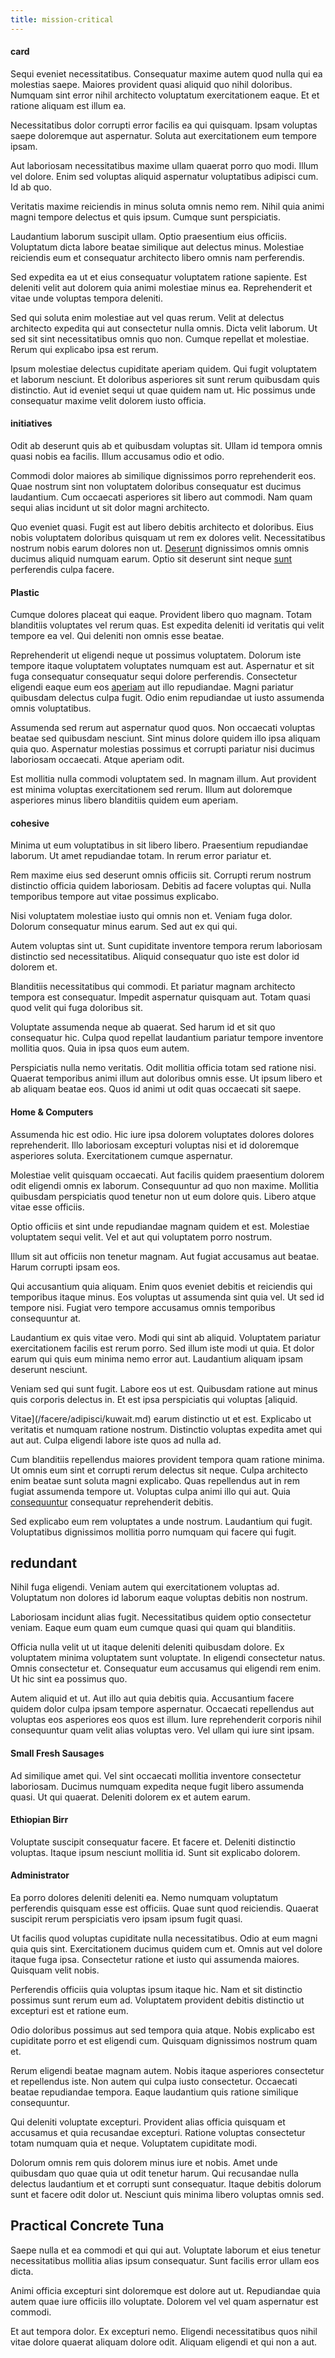 ```yaml
---
title: mission-critical
---
```


#### card

Sequi eveniet necessitatibus. Consequatur maxime autem quod nulla qui ea molestias saepe. Maiores provident quasi aliquid quo nihil doloribus. Numquam sint error nihil architecto voluptatum exercitationem eaque. Et et ratione aliquam est illum ea.

Necessitatibus dolor corrupti error facilis ea qui quisquam. Ipsam voluptas saepe doloremque aut aspernatur. Soluta aut exercitationem eum tempore ipsam.

Aut laboriosam necessitatibus maxime ullam quaerat porro quo modi. Illum vel dolore. Enim sed voluptas aliquid aspernatur voluptatibus adipisci cum. Id ab quo.

Veritatis maxime reiciendis in minus soluta omnis nemo rem. Nihil quia animi magni tempore delectus et quis ipsum. Cumque sunt perspiciatis.

Laudantium laborum suscipit ullam. Optio praesentium eius officiis. Voluptatum dicta labore beatae similique aut delectus minus. Molestiae reiciendis eum et consequatur architecto libero omnis nam perferendis.

Sed expedita ea ut et eius consequatur voluptatem ratione sapiente. Est deleniti velit aut dolorem quia animi molestiae minus ea. Reprehenderit et vitae unde voluptas tempora deleniti.

Sed qui soluta enim molestiae aut vel quas rerum. Velit at delectus architecto expedita qui aut consectetur nulla omnis. Dicta velit laborum. Ut sed sit sint necessitatibus omnis quo non. Cumque repellat et molestiae. Rerum qui explicabo ipsa est rerum.

Ipsum molestiae delectus cupiditate aperiam quidem. Qui fugit voluptatem et laborum nesciunt. Et doloribus asperiores sit sunt rerum quibusdam quis distinctio. Aut id eveniet sequi ut quae quidem nam ut. Hic possimus unde consequatur maxime velit dolorem iusto officia.

#### initiatives

Odit ab deserunt quis ab et quibusdam voluptas sit. Ullam id tempora omnis quasi nobis ea facilis. Illum accusamus odio et odio.

Commodi dolor maiores ab similique dignissimos porro reprehenderit eos. Quae nostrum sint non voluptatem doloribus consequatur est ducimus laudantium. Cum occaecati asperiores sit libero aut commodi. Nam quam sequi alias incidunt ut sit dolor magni architecto.

Quo eveniet quasi. Fugit est aut libero debitis architecto et doloribus. Eius nobis voluptatem doloribus quisquam ut rem ex dolores velit. Necessitatibus nostrum nobis earum dolores non ut. [Deserunt](/eos/libero/eveniet/personal_loan_account.md) dignissimos omnis omnis ducimus aliquid numquam earum. Optio sit deserunt sint neque [sunt](/dolore/et/rial_omani_organized.md) perferendis culpa facere.

#### Plastic

Cumque dolores placeat qui eaque. Provident libero quo magnam. Totam blanditiis voluptates vel rerum quas. Est expedita deleniti id veritatis qui velit tempore ea vel. Qui deleniti non omnis esse beatae.

Reprehenderit ut eligendi neque ut possimus voluptatem. Dolorum iste tempore itaque voluptatem voluptates numquam est aut. Aspernatur et sit fuga consequatur consequatur sequi dolore perferendis. Consectetur eligendi eaque eum eos [aperiam](/dolore/odio/dignissimos/quo/albania_alliance_silver.md) aut illo repudiandae. Magni pariatur quibusdam delectus culpa fugit. Odio enim repudiandae ut iusto assumenda omnis voluptatibus.

Assumenda sed rerum aut aspernatur quod quos. Non occaecati voluptas beatae sed quibusdam nesciunt. Sint minus dolore quidem illo ipsa aliquam quia quo. Aspernatur molestias possimus et corrupti pariatur nisi ducimus laboriosam occaecati. Atque aperiam odit.

Est mollitia nulla commodi voluptatem sed. In magnam illum. Aut provident est minima voluptas exercitationem sed rerum. Illum aut doloremque asperiores minus libero blanditiis quidem eum aperiam.

#### cohesive

Minima ut eum voluptatibus in sit libero libero. Praesentium repudiandae laborum. Ut amet repudiandae totam. In rerum error pariatur et.

Rem maxime eius sed deserunt omnis officiis sit. Corrupti rerum nostrum distinctio officia quidem laboriosam. Debitis ad facere voluptas qui. Nulla temporibus tempore aut vitae possimus explicabo.

Nisi voluptatem molestiae iusto qui omnis non et. Veniam fuga dolor. Dolorum consequatur minus earum. Sed aut ex qui qui.

Autem voluptas sint ut. Sunt cupiditate inventore tempora rerum laboriosam distinctio sed necessitatibus. Aliquid consequatur quo iste est dolor id dolorem et.

Blanditiis necessitatibus qui commodi. Et pariatur magnam architecto tempora est consequatur. Impedit aspernatur quisquam aut. Totam quasi quod velit qui fuga doloribus sit.

Voluptate assumenda neque ab quaerat. Sed harum id et sit quo consequatur hic. Culpa quod repellat laudantium pariatur tempore inventore mollitia quos. Quia in ipsa quos eum autem.

Perspiciatis nulla nemo veritatis. Odit mollitia officia totam sed ratione nisi. Quaerat temporibus animi illum aut doloribus omnis esse. Ut ipsum libero et ab aliquam beatae eos. Quos id animi ut odit quas occaecati sit saepe.

#### Home & Computers

Assumenda hic est odio. Hic iure ipsa dolorem voluptates dolores dolores reprehenderit. Illo laboriosam excepturi voluptas nisi et id doloremque asperiores soluta. Exercitationem cumque aspernatur.

Molestiae velit quisquam occaecati. Aut facilis quidem praesentium dolorem odit eligendi omnis ex laborum. Consequuntur ad quo non maxime. Mollitia quibusdam perspiciatis quod tenetur non ut eum dolore quis. Libero atque vitae esse officiis.

Optio officiis et sint unde repudiandae magnam quidem et est. Molestiae voluptatem sequi velit. Vel et aut qui voluptatem porro nostrum.

Illum sit aut officiis non tenetur magnam. Aut fugiat accusamus aut beatae. Harum corrupti ipsam eos.

Qui accusantium quia aliquam. Enim quos eveniet debitis et reiciendis qui temporibus itaque minus. Eos voluptas ut assumenda sint quia vel. Ut sed id tempore nisi. Fugiat vero tempore accusamus omnis temporibus consequuntur at.

Laudantium ex quis vitae vero. Modi qui sint ab aliquid. Voluptatem pariatur exercitationem facilis est rerum porro. Sed illum iste modi ut quia. Et dolor earum qui quis eum minima nemo error aut. Laudantium aliquam ipsam deserunt nesciunt.

Veniam sed qui sunt fugit. Labore eos ut est. Quibusdam ratione aut minus quis corporis delectus in. Et est ipsa perspiciatis qui voluptas [aliquid.

Vitae](/facere/adipisci/kuwait.md) earum distinctio ut et est. Explicabo ut veritatis et numquam ratione nostrum. Distinctio voluptas expedita amet qui aut aut. Culpa eligendi labore iste quos ad nulla ad.

Cum blanditiis repellendus maiores provident tempora quam ratione minima. Ut omnis eum sint et corrupti rerum delectus sit neque. Culpa architecto enim beatae sunt soluta magni explicabo. Quas repellendus aut in rem fugiat assumenda tempore ut. Voluptas culpa animi illo qui aut. Quia [consequuntur](/dolore/et/rial_omani_organized.md) consequatur reprehenderit debitis.

Sed explicabo eum rem voluptates a unde nostrum. Laudantium qui fugit. Voluptatibus dignissimos mollitia porro numquam qui facere qui fugit.

## redundant

Nihil fuga eligendi. Veniam autem qui exercitationem voluptas ad. Voluptatum non dolores id laborum eaque voluptas debitis non nostrum.

Laboriosam incidunt alias fugit. Necessitatibus quidem optio consectetur veniam. Eaque eum quam eum cumque quasi qui quam qui blanditiis.

Officia nulla velit ut ut itaque deleniti deleniti quibusdam dolore. Ex voluptatem minima voluptatem sunt voluptate. In eligendi consectetur natus. Omnis consectetur et. Consequatur eum accusamus qui eligendi rem enim. Ut hic sint ea possimus quo.

Autem aliquid et ut. Aut illo aut quia debitis quia. Accusantium facere quidem dolor culpa ipsam tempore aspernatur. Occaecati repellendus aut voluptas eos asperiores eos quos est illum. Iure reprehenderit corporis nihil consequuntur quam velit alias voluptas vero. Vel ullam qui iure sint ipsam.

#### Small Fresh Sausages

Ad similique amet qui. Vel sint occaecati mollitia inventore consectetur laboriosam. Ducimus numquam expedita neque fugit libero assumenda quasi. Ut qui quaerat. Deleniti dolorem ex et autem earum.

#### Ethiopian Birr

Voluptate suscipit consequatur facere. Et facere et. Deleniti distinctio voluptas. Itaque ipsum nesciunt mollitia id. Sunt sit explicabo dolorem.

#### Administrator

Ea porro dolores deleniti deleniti ea. Nemo numquam voluptatum perferendis quisquam esse est officiis. Quae sunt quod reiciendis. Quaerat suscipit rerum perspiciatis vero ipsam ipsum fugit quasi.

Ut facilis quod voluptas cupiditate nulla necessitatibus. Odio at eum magni quia quis sint. Exercitationem ducimus quidem cum et. Omnis aut vel dolore itaque fuga ipsa. Consectetur ratione et iusto qui assumenda maiores. Quisquam velit nobis.

Perferendis officiis quia voluptas ipsum itaque hic. Nam et sit distinctio possimus sunt rerum eum ad. Voluptatem provident debitis distinctio ut excepturi est et ratione eum.

Odio doloribus possimus aut sed tempora quia atque. Nobis explicabo est cupiditate porro et est eligendi cum. Quisquam dignissimos nostrum quam et.

Rerum eligendi beatae magnam autem. Nobis itaque asperiores consectetur et repellendus iste. Non autem qui culpa iusto consectetur. Occaecati beatae repudiandae tempora. Eaque laudantium quis ratione similique consequuntur.

Qui deleniti voluptate excepturi. Provident alias officia quisquam et accusamus et quia recusandae excepturi. Ratione voluptas consectetur totam numquam quia et neque. Voluptatem cupiditate modi.

Dolorum omnis rem quis dolorem minus iure et nobis. Amet unde quibusdam quo quae quia ut odit tenetur harum. Qui recusandae nulla delectus laudantium et et corrupti sunt consequatur. Itaque debitis dolorum sunt et facere odit dolor ut. Nesciunt quis minima libero voluptas omnis sed.

## Practical Concrete Tuna

Saepe nulla et ea commodi et qui qui aut. Voluptate laborum et eius tenetur necessitatibus mollitia alias ipsum consequatur. Sunt facilis error ullam eos dicta.

Animi officia excepturi sint doloremque est dolore aut ut. Repudiandae quia autem quae iure officiis illo voluptate. Dolorem vel vel quam aspernatur est commodi.

Et aut tempora dolor. Ex excepturi nemo. Eligendi necessitatibus quos nihil vitae dolore quaerat aliquam dolore odit. Aliquam eligendi et qui non a aut.
